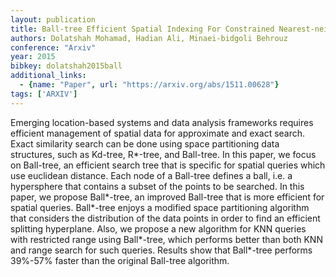 ```yaml
---
layout: publication
title: Ball-tree Efficient Spatial Indexing For Constrained Nearest-neighbor Search In Metric Spaces
authors: Dolatshah Mohamad, Hadian Ali, Minaei-bidgoli Behrouz
conference: "Arxiv"
year: 2015
bibkey: dolatshah2015ball
additional_links:
  - {name: "Paper", url: "https://arxiv.org/abs/1511.00628"}
tags: ['ARXIV']
---
```

Emerging location-based systems and data analysis frameworks requires
efficient management of spatial data for approximate and exact search. Exact
similarity search can be done using space partitioning data structures, such as
Kd-tree, R*-tree, and Ball-tree. In this paper, we focus on Ball-tree, an
efficient search tree that is specific for spatial queries which use euclidean
distance. Each node of a Ball-tree defines a ball, i.e. a hypersphere that
contains a subset of the points to be searched.
  In this paper, we propose Ball*-tree, an improved Ball-tree that is more
efficient for spatial queries. Ball*-tree enjoys a modified space partitioning
algorithm that considers the distribution of the data points in order to find
an efficient splitting hyperplane. Also, we propose a new algorithm for KNN
queries with restricted range using Ball*-tree, which performs better than both
KNN and range search for such queries. Results show that Ball*-tree performs
39%-57% faster than the original Ball-tree algorithm.
